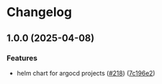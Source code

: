 # Changelog

## 1.0.0 (2025-04-08)


### Features

* helm chart for argocd projects ([#218](https://github.com/chanzuckerberg/argo-helm-charts/issues/218)) ([7c196e2](https://github.com/chanzuckerberg/argo-helm-charts/commit/7c196e2127a2a432d351346f2e8251ada1cef7de))
